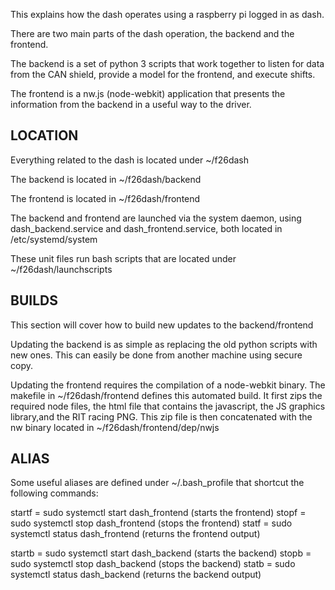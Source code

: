 This explains how the dash operates using a raspberry pi logged in as dash.

There are two main parts of the dash operation, the backend and the frontend.

The backend is a set of python 3 scripts that work together to listen for data 
from the CAN shield, provide a model for the frontend, and execute shifts.

The frontend is a nw.js (node-webkit) application that presents the information
from the backend in a useful way to the driver.

LOCATION
--------

Everything related to the dash is located under ~/f26dash

The backend is located in ~/f26dash/backend

The frontend is located in ~/f26dash/frontend

The backend and frontend are launched via the system daemon, using 
dash_backend.service and dash_frontend.service, both located in
/etc/systemd/system

These unit files run bash scripts that are located under
~/f26dash/launchscripts

BUILDS
------
This section will cover how to build new updates to the backend/frontend

Updating the backend is as simple as replacing the old python scripts with
new ones. This can easily be done from another machine using secure copy.

Updating the frontend requires the compilation of a node-webkit binary. The
makefile in ~/f26dash/frontend defines this automated build. It first zips 
the required node files, the html file that contains the javascript, the JS 
graphics library,and the RIT racing PNG. This zip file is then concatenated
with the nw binary located in ~/f26dash/frontend/dep/nwjs

ALIAS
-----

Some useful aliases are defined under ~/.bash_profile that shortcut the
following commands:

startf = sudo systemctl start dash_frontend (starts the frontend)
stopf = sudo systemctl stop dash_frontend (stops the frontend)
statf = sudo systemctl status dash_frontend (returns the frontend output)

startb = sudo systemctl start dash_backend (starts the backend)
stopb = sudo systemctl stop dash_backend (stops the backend)
statb = sudo systemctl status dash_backend (returns the backend output)

